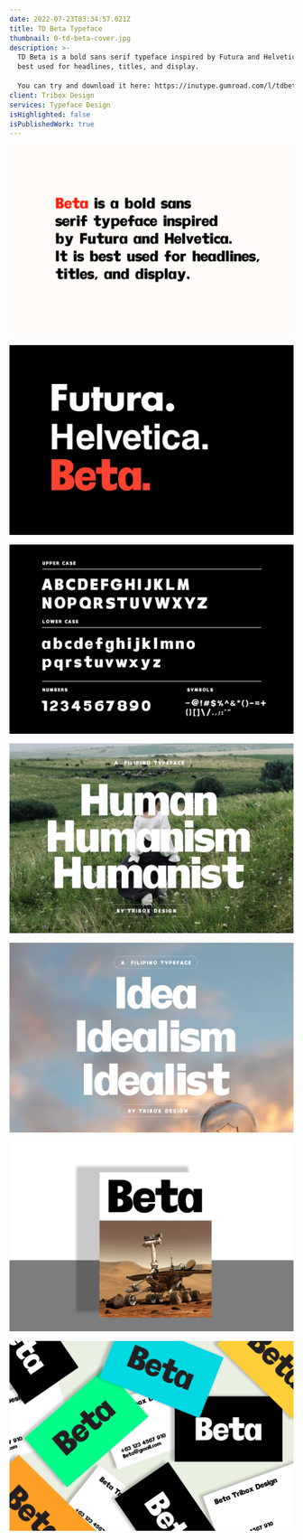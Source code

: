```yaml
---
date: 2022-07-23T03:34:57.021Z
title: TD Beta Typeface
thumbnail: 0-td-beta-cover.jpg
description: >-
  TD Beta is a bold sans serif typeface inspired by Futura and Helvetica. It is
  best used for headlines, titles, and display.

  You can try and download it here: https://inutype.gumroad.com/l/tdbeta
client: Tribox Design
services: Typeface Design
isHighlighted: false
isPublishedWork: true
---
```

![](td-beta-2.png)

![](td-beta-3.png)

![](td-beta-6.png)

![](td-beta-4-.jpg)

![](td-beta-5.png)

![](td-beta-7.png)

![](td-beta-8.png)